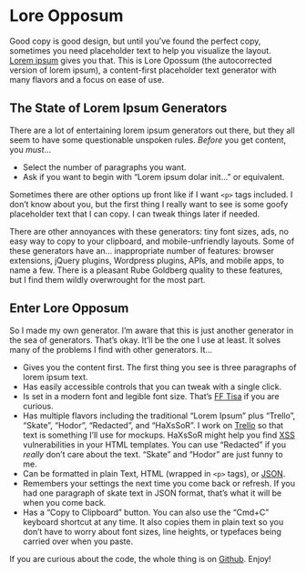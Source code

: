 # Lore Opposum

Good copy is good design, but until you’ve found the perfect copy, sometimes you need placeholder text to help you visualize the layout. [Lorem ipsum](http://en.wikipedia.org/wiki/Lorem_ipsum) gives you that. This is Lore Opossum (the autocorrected version of lorem ipsum), a content-first placeholder text generator with many flavors and a focus on ease of use.

## The State of Lorem Ipsum Generators

There are a lot of entertaining lorem ipsum generators out there, but they all seem to have some questionable unspoken rules. _Before_ you get content, you _must_…

- Select the number of paragraphs you want.
- Ask if you want to begin with “Lorem ipsum dolar init…” or equivalent.

Sometimes there are other options up front like if I want `<p>` tags included. I don’t know about you, but the first thing I really want to see is some goofy placeholder text that I can copy. I can tweak things later if needed.

There are other annoyances with these generators: tiny font sizes, ads, no easy way to copy to your clipboard, and mobile-unfriendly layouts. Some of these generators have an… inappropriate number of features: browser extensions, jQuery plugins, Wordpress plugins, APIs, and mobile apps, to name a few. There is a pleasant Rube Goldberg quality to these features, but I find them wildly overwrought for the most part.

## Enter Lore Opposum

So I made my own generator. I’m aware that this is just another generator in the sea of generators. That’s okay. It’ll be the one I use at least. It solves many of the problems I find with other generators. It…

- Gives you the content first. The first thing you see is three paragraphs of lorem ipsum text.
- Has easily accessible controls that you can tweak with a single click.
- Is set in a modern font and legible font size. That’s [FF Tisa](https://www.fontfont.com/fonts/tisa) if you are curious.
- Has multiple flavors including the traditional “Lorem Ipsum” plus “Trello”, “Skate”, “Hodor”, “Redacted”, and “HaXsSoR”. I work on [Trello](https://trello.com) so that text is something I’ll use for mockups. HaXsSoR might help you find [XSS](http://en.wikipedia.org/wiki/Cross-site_scripting) vulnerabilities in your HTML templates. You can use “Redacted” if you _really_ don’t care about the text. “Skate” and “Hodor” are just funny to me.
- Can be formatted in plain Text, HTML (wrapped in `<p>` tags), or [JSON](http://en.wikipedia.org/wiki/JSON).
- Remembers your settings the next time you come back or refresh. If you had one paragraph of skate text in JSON format, that’s what it will be when you come back.
- Has a “Copy to Clipboard” button. You can also use the “Cmd+C” keyboard shortcut at any time. It also copies them in plain text so you don’t have to worry about font sizes, line heights, or typefaces being carried over when you paste.

If you are curious about the code, the whole thing is on [Github](https://github.com/bobbygrace/lore-opossum). Enjoy!
